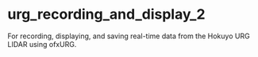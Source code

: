 # urg_recording_and_display_2
For recording, displaying, and saving real-time data from the Hokuyo URG LIDAR using ofxURG.
